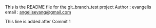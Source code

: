 
This is the README file for the git_branch_test project 
Author : evangelis 
email  : angelisevang@gmail.com

This line is added after Commit 1


